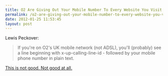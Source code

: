 ```yaml
---
title: O2 Are Giving Out Your Mobile Number To Every Website You Visit
permalink: /o2-are-giving-out-your-mobile-number-to-every-website-you-visit/
date: 2012-01-25 11:53:45
layout: post
---
```


Lewis Peckover: 

> If you're on O2's UK mobile network (not ADSL), you'll (probably) see a line beginning with x-up-calling-line-id - followed by your mobile phone number in plain text.

[This is not good. Not good at all.](http://lew.io/headers.php)